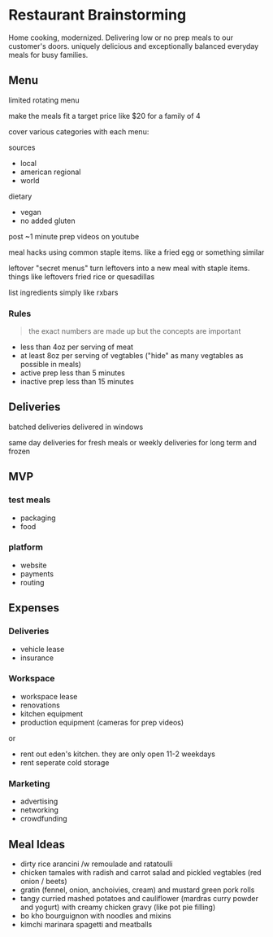 # Restaurant Brainstorming

Home cooking, modernized. Delivering low or no prep meals to our customer's doors. uniquely delicious and exceptionally balanced everyday meals for busy families.

## Menu

limited rotating menu

make the meals fit a target price like $20 for a family of 4

cover various categories with each menu:

sources

- local
- american regional
- world

dietary

- vegan
- no added gluten

post ~1 minute prep videos on youtube

meal hacks using common staple items. like a fried egg or something similar

leftover "secret menus" turn leftovers into a new meal with staple items. things like leftovers fried rice or quesadillas

list ingredients simply like rxbars

### Rules

> the exact numbers are made up but the concepts are important

- less than 4oz per serving of meat
- at least 8oz per serving of vegtables ("hide" as many vegtables as possible in meals)
- active prep less than 5 minutes
- inactive prep less than 15 minutes

## Deliveries 

batched deliveries delivered in windows

same day deliveries for fresh meals or weekly deliveries for long term and frozen

## MVP 

### test meals

- packaging 
- food

### platform

- website
- payments
- routing

## Expenses

### Deliveries

- vehicle lease
- insurance

### Workspace

- workspace lease
- renovations
- kitchen equipment
- production equipment (cameras for prep videos)

or 

- rent out eden's kitchen. they are only open 11-2 weekdays
- rent seperate cold storage
 
### Marketing

- advertising
- networking
- crowdfunding

## Meal Ideas

- dirty rice arancini /w remoulade and ratatoulli
- chicken tamales with radish and carrot salad and pickled vegtables (red onion / beets)
- gratin (fennel, onion, anchoivies, cream) and mustard green pork rolls
- tangy curried mashed potatoes and cauliflower (mardras curry powder and yogurt) with creamy chicken gravy (like pot pie filling)
- bo kho bourguignon with noodles and mixins
- kimchi marinara spagetti and meatballs
